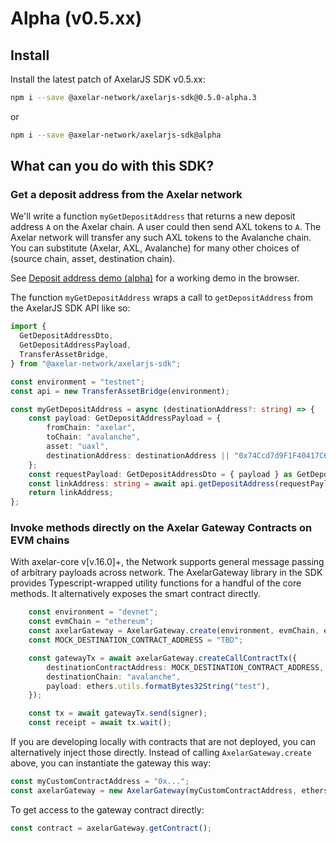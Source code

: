 # Alpha (v0.5.xx)

## Install

Install the latest patch of AxelarJS SDK v0.5.xx:

```bash
npm i --save @axelar-network/axelarjs-sdk@0.5.0-alpha.3
```

or 

```bash
npm i --save @axelar-network/axelarjs-sdk@alpha
```

## What can you do with this SDK?

### Get a deposit address from the Axelar network

We'll write a function `myGetDepositAddress` that returns a new deposit address `A` on the Axelar chain. A user could then send AXL tokens to `A`. The Axelar network will transfer any such AXL tokens to the Avalanche chain. You can substitute (Axelar, AXL, Avalanche) for many other choices of (source chain, asset, destination chain).

See [Deposit address demo (alpha)](deposit-address-demo-alpha.md) for a working demo in the browser.

The function `myGetDepositAddress` wraps a call to `getDepositAddress` from the AxelarJS SDK API like so:

```typescript
import {
  GetDepositAddressDto,
  GetDepositAddressPayload,
  TransferAssetBridge,
} from "@axelar-network/axelarjs-sdk";

const environment = "testnet";
const api = new TransferAssetBridge(environment);

const myGetDepositAddress = async (destinationAddress?: string) => {
    const payload: GetDepositAddressPayload = {
        fromChain: "axelar",
        toChain: "avalanche",
        asset: "uaxl",
        destinationAddress: destinationAddress || "0x74Ccd7d9F1F40417C6F7fD1151429a2c44c34e6d"
    };
    const requestPayload: GetDepositAddressDto = { payload } as GetDepositAddressDto
    const linkAddress: string = await api.getDepositAddress(requestPayload);
    return linkAddress;
};
```


### Invoke methods directly on the Axelar Gateway Contracts on EVM chains

With axelar-core v[v.16.0]+, the Network supports general message passing of arbitrary payloads across network. The AxelarGateway library in the SDK provides Typescript-wrapped utility functions for a handful of the core methods. It alternatively exposes the smart contract directly. 

```typescript
    const environment = "devnet";
    const evmChain = "ethereum";
    const axelarGateway = AxelarGateway.create(environment, evmChain, ethers.provider);
    const MOCK_DESTINATION_CONTRACT_ADDRESS = "TBD";

    const gatewayTx = await axelarGateway.createCallContractTx({
        destinationContractAddress: MOCK_DESTINATION_CONTRACT_ADDRESS,
        destinationChain: "avalanche",
        payload: ethers.utils.formatBytes32String("test"),
    });

    const tx = await gatewayTx.send(signer);
    const receipt = await tx.wait();

```

If you are developing locally with contracts that are not deployed, you can alternatively inject those directly. Instead of calling `AxelarGateway.create` above, you can instantiate the gateway this way:
```typescript
const myCustomContractAddress = "0x...";
const axelarGateway = new AxelarGateway(myCustomContractAddress, ethers.provider);
```

To get access to the gateway contract directly:
```typescript
const contract = axelarGateway.getContract();
```
